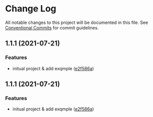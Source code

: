# Change Log

All notable changes to this project will be documented in this file.
See [Conventional Commits](https://conventionalcommits.org) for commit guidelines.

## 1.1.1 (2021-07-21)


### Features

* initual project & add exqmple ([e2f586a](https://github.com/cool-fe/vue-cli-plugin-qiankun/commit/e2f586a38b4c079b5702ad74c79291442f88e34c))





## 1.1.1 (2021-07-21)


### Features

* initual project & add exqmple ([e2f586a](https://github.com/cool-fe/vue-cli-plugin-qiankun/commit/e2f586a38b4c079b5702ad74c79291442f88e34c))
